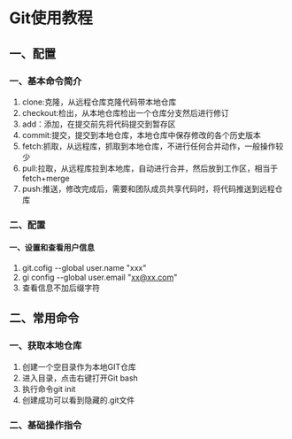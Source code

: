 # Git使用教程

## 一、配置

### 一、基本命令简介

1. clone:克隆，从远程仓库克隆代码带本地仓库
2. checkout:检出，从本地仓库检出一个仓库分支然后进行修订
3. add：添加，在提交前先将代码提交到暂存区
4. commit:提交，提交到本地仓库，本地仓库中保存修改的各个历史版本
5. fetch:抓取，从远程库，抓取到本地仓库，不进行任何合并动作，一般操作较少
6. pull:拉取，从远程库拉到本地库，自动进行合并，然后放到工作区，相当于fetch+merge
7. push:推送，修改完成后，需要和团队成员共享代码时，将代码推送到远程仓库

### 二、配置

#### 一、设置和查看用户信息

1. git.cofig --global user.name "xxx"
2. gi config --global user.email "xx@xx.com"
3. 查看信息不加后缀字符

## 二、常用命令

### 一、获取本地仓库

1. 创建一个空目录作为本地GIT仓库
2. 进入目录，点击右键打开Git bash
3. 执行命令git init
4. 创建成功可以看到隐藏的.git文件

### 二、基础操作指令



